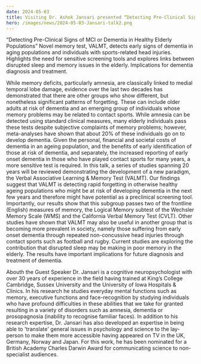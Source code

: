 ```yaml
---
date: 2024-05-03
title: Visiting Dr. Ashok Jansari presented “Detecting Pre-Clinical Signs of MCI or Dementia in Healthy Elderly Populations”.
hero: /images/news/2024-05-03-Jansari-talk2.png
---
```

 
“Detecting Pre-Clinical Signs of MCI or Dementia in Healthy Elderly Populations”
Novel memory test, VALMT, detects early signs of dementia in aging populations and individuals with sports-related head injuries. Highlights the need for sensitive screening tools and explores links between disrupted sleep and memory issues in the elderly. Implications for dementia diagnosis and treatment.

While memory deficits, particularly amnesia, are classically linked to medial temporal lobe damage, evidence over the last two decades has demonstrated that there are other groups who show different, but nonetheless significant patterns of forgetting. These can include older adults at risk of dementia and an emerging group of individuals whose memory problems may be related to contact sports. While amnesia can be detected using standard clinical measures, many elderly individuals pass these tests despite subjective complaints of memory problems; however, meta-analyses have shown that about 20% of these individuals go on to develop dementia. Given the personal, financial and societal costs of dementia in an ageing population, and the benefits of early identification of those at risk of dementia, and separately, the increased reporting of early onset dementia in those who have played contact sports for many years, a more sensitive test is required. 
In this talk, a series of studies spanning 20 years will be reviewed demonstrating the development of a new paradigm, the Verbal Associative Learning & Memory Test (VALMT). 
Our findings suggest that VALMT is detecting rapid forgetting in otherwise healthy ageing populations who might be at risk of developing dementia in the next few years and therefore might have potential as a preclinical screening tool. Importantly, our results show that this subgroup passes two of the frontline (English) measures of memory, the Logical Memory subtest of the Wechsler Memory Scale (WMS) and the California Verbal Memory Test (CVLT). Other studies have shown that VALMT may also be useful in another group that is becoming more prevalent in society, namely those suffering from early onset dementia through repeated non-concussive head injuries through contact sports such as football and rugby. Current studies are exploring the contribution that disrupted sleep may be making in poor memory in the elderly. The results have important implications for future diagnosis and treatment of dementia.

Abouth the Guest Speaker
Dr. Jansari is a cognitive neuropsychologist with over 30 years of experience in the field having trained at King’s College Cambridge, Sussex University and the University of Iowa Hospitals & Clinics. In his research he studies everyday mental functions such as memory, executive functions and face-recognition by studying individuals who have profound difficulties in these abilities that we take for granted resulting in a variety of disorders such as amnesia, dementia or prosopagnosia (inability to recognise familiar faces). In addition to his research expertise, Dr. Jansari has also developed an expertise in being able to 'translate' general issues in psychology and science to the lay-person to make them more accessible having appeared on TV in the UK, Germany, Norway and Japan. For this work, he has been nominated for a British Academy Charles Darwin Award for communicating science to non-specialist audiences.
